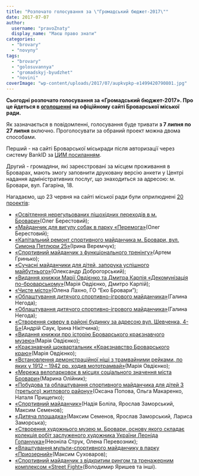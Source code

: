 ```yaml
---
title: "Розпочато голосування за \"Громадський бюджет-2017\""
date: 2017-07-07
author: 
  username: "pravoZnaty"
  display_name: "Маєш право знати"
categories: 
  - "brovary"
  - "novyny"
tags: 
  - "brovary"
  - "golosuvannya"
  - "gromadskyj-byudzhet"
  - "novini"
coverImage: "wp-content/uploads/2017/07/aupkvpkp-e1499420790801.jpg"
---
```


**Сьогодні розпочато голосування за «Громадський бюджет-2017». Про це йдеться в [оголошенні](https://brovary-rada.gov.ua/news/15366.html) на офіційному сайті Броварської міської ради.**

Як зазначається в повідомленні, голосування буде тривати **з 7 липня по 27 липня** включно. Проголосувати за обраний проект можна двома способами.

Перший - на сайті Броварської міськради після авторизації через систему BankID за [ЦИМ посиланням](http://initiativ.e-dem.in.ua/brovary/).

Другий - громадяни, які зареєстровані за місцем проживання в Броварах, мають змогу заповнити друковану версію анкети у Центрі надання адміністративних послуг, що знаходиться за адресою: м. Бровари, вул. Гагаріна, 18.

Нагадаємо, що 23 червня на сайті міської ради були оприлюднені [20 проектів](https://onedrive.live.com/?authkey=%21AJKgiDN8S5ReUMo&id=76CC13A1B9E773BD%214729&cid=76CC13A1B9E773BD):

- [«Освітлення нерегульованих пішохідних переходів в м. Бровари»](https://onedrive.live.com/?authkey=%21AKJKjy9iZtmiqzo&id=76CC13A1B9E773BD%214495&cid=76CC13A1B9E773BD)(Олег Берестовий);
- [«Майданчик для вигулу собак в парку «Перемога»](https://onedrive.live.com/?authkey=%21AKJKjy9iZtmiqzo&id=76CC13A1B9E773BD%214494&cid=76CC13A1B9E773BD)(Олег Берестовий);
- [«Капітальний ремонт спортивного майданчика м. Бровари, вул. Симона Петлюри 25»](https://onedrive.live.com/?authkey=%21AKJKjy9iZtmiqzo&id=76CC13A1B9E773BD%214493&cid=76CC13A1B9E773BD)(Ірина Веремчук);
- [«Спортивний майданчик з функціонального тренінгу»](https://onedrive.live.com/?authkey=%21AKJKjy9iZtmiqzo&id=76CC13A1B9E773BD%214489&cid=76CC13A1B9E773BD)(Артем Гринько);
- [«Сучасні майданчики для дітей, запорука успішного майбутнього»](https://onedrive.live.com/?authkey=%21AKJKjy9iZtmiqzo&id=76CC13A1B9E773BD%214490&cid=76CC13A1B9E773BD)(Олександр Доброгорський);
- [«Видання книжки Марії Овдієнко та Дмитра Карпія «Декомунізація по-броварському»](https://onedrive.live.com/?authkey=%21AKJKjy9iZtmiqzo&id=76CC13A1B9E773BD%214491&cid=76CC13A1B9E773BD)(Марія Овдієнко, Дмитро Карпій);
- [«Чисте місто»](https://onedrive.live.com/?authkey=%21AKJKjy9iZtmiqzo&id=76CC13A1B9E773BD%214487&cid=76CC13A1B9E773BD)(Олена Лахно, ГО “Еко Бровари”);
- [«Облаштування дитячого спортивно-ігрового майданчика»](https://onedrive.live.com/?authkey=%21AKJKjy9iZtmiqzo&id=76CC13A1B9E773BD%214483&cid=76CC13A1B9E773BD)(Галина Негода);
- [«Облаштування дитячого спортивно-ігрового майданчика»](https://onedrive.live.com/?authkey=%21AKJKjy9iZtmiqzo&id=76CC13A1B9E773BD%214482&cid=76CC13A1B9E773BD)(Галина Негода);
- [«Створення скверу в районі будинку за адресою вул. Шевченка, 4-Б»](https://onedrive.live.com/?authkey=%21AKJKjy9iZtmiqzo&id=76CC13A1B9E773BD%214486&cid=76CC13A1B9E773BD)(Андрій Саук, Ірина Нікітчина);
- [«Видання книжки про історію Броварського краєзнавчого музею»](https://onedrive.live.com/?authkey=%21AKJKjy9iZtmiqzo&id=76CC13A1B9E773BD%214481&cid=76CC13A1B9E773BD)(Марія Овдієнко);
- [«Краєзнавчий щоквартальник «Краєзнавство Броварського краю»](https://onedrive.live.com/?authkey=%21AKJKjy9iZtmiqzo&id=76CC13A1B9E773BD%214480&cid=76CC13A1B9E773BD)(Марія Овдієнко);
- [«Встановлення демонстраційної ніші з трамвайними рейками, по яких у 1912 – 1942 рр. ходив мототрамвай»](https://onedrive.live.com/?authkey=%21AKJKjy9iZtmiqzo&id=76CC13A1B9E773BD%214479&cid=76CC13A1B9E773BD)(Марія Овдієнко);
- [«Мережа велопарковок в місцях соціального значення міста Бровари»](https://onedrive.live.com/?authkey=%21AKJKjy9iZtmiqzo&id=76CC13A1B9E773BD%214478&cid=76CC13A1B9E773BD)(Марина Олійник);
- [«Побудова та облаштування спортивного майданчика для дітей 3 (третього) житлового району»](https://onedrive.live.com/?authkey=%21AKJKjy9iZtmiqzo&id=76CC13A1B9E773BD%214477&cid=76CC13A1B9E773BD)(Оксана Попова, Ольга Макаренко, Наталя Прищепко);
- [«Спортивний майданчик»](https://onedrive.live.com/?authkey=%21AKJKjy9iZtmiqzo&id=76CC13A1B9E773BD%214476&cid=76CC13A1B9E773BD)(Надія Боліла, Ярослав Заморський, Максим Семенов);
- [«Дитяча площадка»](https://onedrive.live.com/?authkey=%21AKJKjy9iZtmiqzo&id=76CC13A1B9E773BD%214472&cid=76CC13A1B9E773BD)(Максим Семенов, Ярослав Заморський, Лариса Заморська);
- [«Створення художнього музею м. Бровари, основу якого складає колекція робіт заслуженого художника України Леоніда Гопанчука»](https://onedrive.live.com/?authkey=%21AKJKjy9iZtmiqzo&id=76CC13A1B9E773BD%214471&cid=76CC13A1B9E773BD)(Неоніла Струк, Олена Перевозник);
- [«Влаштування мульти-спортивного майданчику в парку «Приозерний»](https://onedrive.live.com/?authkey=%21AKJKjy9iZtmiqzo&id=76CC13A1B9E773BD%214470&cid=76CC13A1B9E773BD)(Максим Суховаров);
- [«Спортивний майданчик з відкритим рингом та тренажерним комплексом «Street Fight»](https://onedrive.live.com/?authkey=%21AKJKjy9iZtmiqzo&id=76CC13A1B9E773BD%214469&cid=76CC13A1B9E773BD)(Володимир Яришев та інші).
